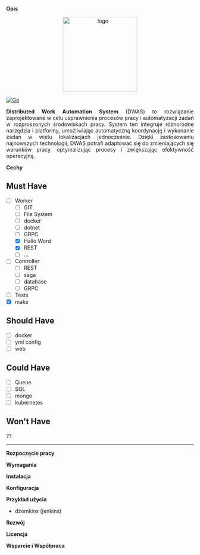 **Opis**

<p align="center">
  <img src="https://github.com/PiotrFerenc/mash2/assets/30370747/0d288f65-cb91-4770-88bc-2329fd9d52bb" alt="logo" width="200"/>
</p>
<div style="text-align: justify;">

[![Go](https://github.com/PiotrFerenc/mash2/actions/workflows/go.yml/badge.svg?branch=main)](https://github.com/PiotrFerenc/mash2/actions/workflows/go.yml)

**Distributed Work Automation System** (DWAS) to rozwiązanie zaprojektowane w celu usprawnienia procesów pracy i
automatyzacji zadań w rozproszonych środowiskach pracy.
System ten integruje różnorodne narzędzia i platformy, umożliwiając automatyczną koordynację i wykonanie zadań w wielu
lokalizacjach jednocześnie.
Dzięki zastosowaniu najnowszych technologii, DWAS potrafi adaptować się do zmieniających się warunków pracy,
optymalizując procesy i zwiększając efektywność operacyjną.
</div>

**Cechy**

## Must Have

- [ ] Worker
    - [ ] GIT
    - [ ] File System
    - [ ] docker
    - [ ] dotnet
    - [ ] GRPC
    - [x] Hallo Word
    - [x] REST
    - [ ] ...
- [ ] Controller
    - [ ] REST
    - [ ] saga
    - [ ] database
    - [ ] GRPC
- [ ] Tests
- [x] make

## Should Have

- [ ] docker
- [ ] yml config
- [ ] web

## Could Have

- [ ] Queue
- [ ] SQL
- [ ] mongo
- [ ] kubernetes

## Won't Have

??

----------------------------------

**Rozpoczęcie pracy**

**Wymagania**

**Instalacja**

**Konfiguracja**

**Przykład użycia**

- dżemkins (jenkins)

**Rozwój**

**Licencja**

**Wsparcie i Współpraca**

